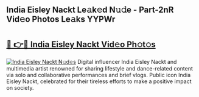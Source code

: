 ## India Eisley Nackt Le𝚊k𝚎d N𝚞𝚍e - Part-2nR Vid𝚎o Photos Le𝚊ks YYPWr

# <h2><a href="http://fb8olr.evod.top/?m=India+Eisley+Nackt">🔗 👉🔴 India Eisley Nackt Vid𝚎o Ph𝚘t𝚘s</a></h2>

[![India Eisley Nackt N𝚞d𝚎s](https://i.imgur.com/8V9OHl7.gif)](http://fb8olr.evod.top/?m=India+Eisley+Nackt)
Digital influencer India Eisley Nackt and multimedia artist renowned for sharing lifestyle and dance-related content via solo and collaborative performances and brief vlogs. Public icon India Eisley Nackt, celebrated for their tireless efforts to make a positive impact on society. 
